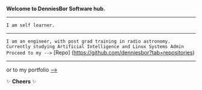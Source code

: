 **Welcome to DenniesBor Software hub.**
___
`I am self learner.`
****
`I am an engineer, with post grad training in radio astronomy.
Currently studying Artificial Intelligence and Linux Systems Admin`
`Proceed to my -->` [Repo] (https://github.com/denniesbor?tab=repositories)
___
or to my portfolio [-->](https://denniesbor.github.io)

✨ **Cheers** ✨ 
